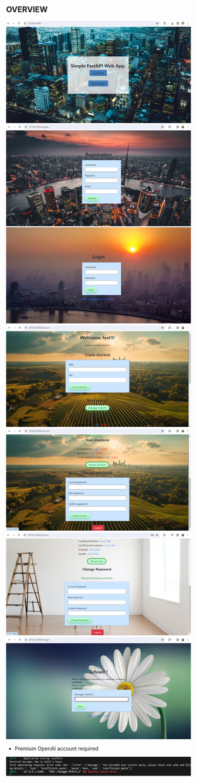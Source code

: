 ## OVERVIEW

<img src="static/images/001_home_page.png" />

<img src="static/images/004_register_page.png" />

<img src="static/images/003_login_page.png" />

<img src="static/images/002_account_page1.png" />

<img src="static/images/002_account_page2.png" />

<img src="static/images/002_account_page3.png" />

<img src="static/images/005_gpt_page.png" />

- Premium OpenAI account required
<img src="static/images/005_not_paid_acc_2.png" />

